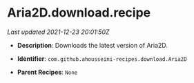 # Aria2D.download.recipe

_Last updated 2021-12-23 20:01:50Z_

- **Description**: Downloads the latest version of Aria2D.

- **Identifier**: `com.github.ahousseini-recipes.download.Aria2D`

- **Parent Recipes**: `None`
